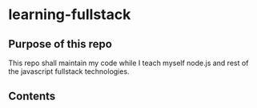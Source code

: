# learning-fullstack

## Purpose of this repo
This repo shall maintain my code while I teach myself node.js and rest of the javascript fullstack technologies. 

## Contents
